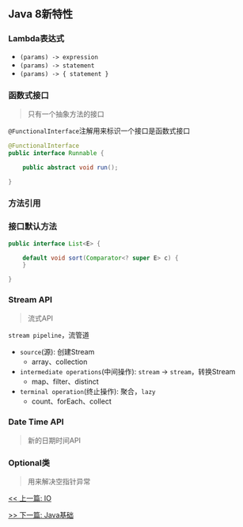 ## Java 8新特性

### Lambda表达式

* `(params) -> expression`
* `(params) -> statement`
* `(params) -> { statement }`

### 函数式接口

> 只有一个抽象方法的接口

`@FunctionalInterface`注解用来标识一个接口是函数式接口

```java
@FunctionalInterface
public interface Runnable {

    public abstract void run();

}
```

### 方法引用

### 接口默认方法

```java
public interface List<E> {

    default void sort(Comparator<? super E> c) {
    }

}
```

### Stream API

> 流式API

`stream pipeline`，流管道

* `source`(源): 创建Stream
    * array、collection
* `intermediate operations`(中间操作): `stream` -&gt; `stream`，转换Stream
    * map、filter、distinct
* `terminal operation`(终止操作): 聚合，`lazy`
    * count、forEach、collect

### Date Time API

> 新的日期时间API

### Optional类

> 用来解决空指针异常


[<< 上一篇: IO](2-Java基础/IO.md)

[>> 下一篇: Java基础](2-Java基础/Java基础.md)
